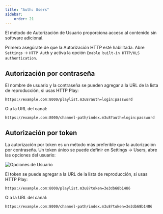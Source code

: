 ```yaml
---
title: "Auth: Users"
sidebar:
    order: 21
---
```


El método de Autorización de Usuario proporciona acceso al contenido sin software adicional.

Primero asegúrate de que la Autorización HTTP esté habilitada. Abre `Settings` → `HTTP Auth` y activa la opción `Enable built-in HTTP/HLS authentication`.

## Autorización por contraseña

El nombre de usuario y la contraseña se pueden agregar a la URL de la lista de reproducción, si usas HTTP Play:

```
https://example.com:8000/playlist.m3u8?auth=login:password
```

O a la URL del canal:

```
https://example.com:8000/channel-path/index.m3u8?auth=login:password
```

## Autorización por token

La autorización por token es un método más preferible que la autorización por contraseña. Un token único se puede definir en Settings → Users, abre las opciones del usuario:

![Opciones de Usuario](https://cdn.cesbo.com/help/astra/delivery/http-hls/auth/user.png)

El token se puede agregar a la URL de la lista de reproducción, si usas HTTP Play:

```
https://example.com:8000/playlist.m3u8?token=3e3db68b1486
```

O a la URL del canal:

```
https://example.com:8000/channel-path/index.m3u8?token=3e3db68b1486
```